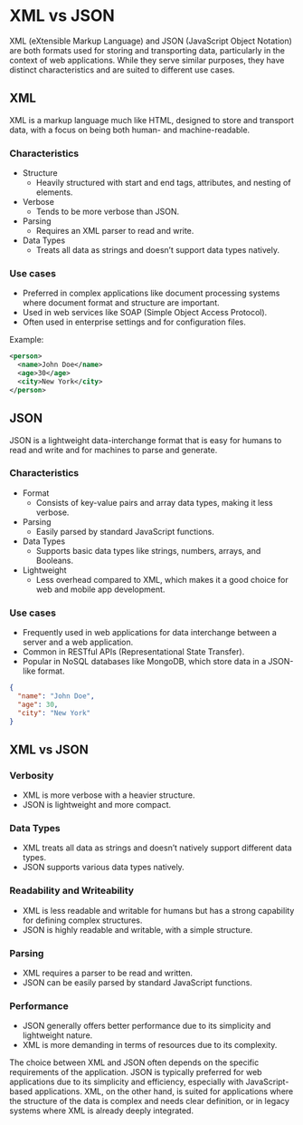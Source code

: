 # XML vs JSON

XML (eXtensible Markup Language) and JSON (JavaScript Object Notation) are both formats used for storing and transporting data, particularly in the context of web applications. While they serve similar purposes, they have distinct characteristics and are suited to different use cases.

## XML

XML is a markup language much like HTML, designed to store and transport data, with a focus on being both human- and machine-readable.

### Characteristics

- Structure
  - Heavily structured with start and end tags, attributes, and nesting of elements.
- Verbose
  - Tends to be more verbose than JSON.
- Parsing
  - Requires an XML parser to read and write.
- Data Types
  - Treats all data as strings and doesn’t support data types natively.

### Use cases

- Preferred in complex applications like document processing systems where document format and structure are important.
- Used in web services like SOAP (Simple Object Access Protocol).
- Often used in enterprise settings and for configuration files.

Example:

```xml
<person>
  <name>John Doe</name>
  <age>30</age>
  <city>New York</city>
</person>
```

## JSON

JSON is a lightweight data-interchange format that is easy for humans to read and write and for machines to parse and generate.

### Characteristics

- Format
  - Consists of key-value pairs and array data types, making it less verbose.
- Parsing
  - Easily parsed by standard JavaScript functions.
- Data Types
  - Supports basic data types like strings, numbers, arrays, and Booleans.
- Lightweight
  - Less overhead compared to XML, which makes it a good choice for web and mobile app development.

### Use cases

- Frequently used in web applications for data interchange between a server and a web application.
- Common in RESTful APIs (Representational State Transfer).
- Popular in NoSQL databases like MongoDB, which store data in a JSON-like format.

```json
{
  "name": "John Doe",
  "age": 30,
  "city": "New York"
}
```

## XML vs JSON

### Verbosity

- XML is more verbose with a heavier structure.
- JSON is lightweight and more compact.

### Data Types

- XML treats all data as strings and doesn’t natively support different data types.
- JSON supports various data types natively.

### Readability and Writeability

- XML is less readable and writable for humans but has a strong capability for defining complex structures.
- JSON is highly readable and writable, with a simple structure.

### Parsing

- XML requires a parser to be read and written.
- JSON can be easily parsed by standard JavaScript functions.

### Performance

- JSON generally offers better performance due to its simplicity and lightweight nature.
- XML is more demanding in terms of resources due to its complexity.

The choice between XML and JSON often depends on the specific requirements of the application. JSON is typically preferred for web applications due to its simplicity and efficiency, especially with JavaScript-based applications. XML, on the other hand, is suited for applications where the structure of the data is complex and needs clear definition, or in legacy systems where XML is already deeply integrated.

